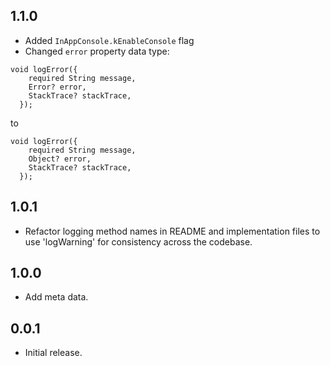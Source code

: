 ## 1.1.0
* Added `InAppConsole.kEnableConsole` flag
* Changed `error` property data type:
```
void logError({
    required String message,
    Error? error,
    StackTrace? stackTrace,
  });
```

to 

```
void logError({
    required String message,
    Object? error,
    StackTrace? stackTrace,
  });
```

## 1.0.1
* Refactor logging method names in README and implementation files to use 'logWarning' for consistency across the codebase.

## 1.0.0
* Add meta data.
  
## 0.0.1

* Initial release.
